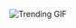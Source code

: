 
<!-- GIF_SECTION -->
![Trending GIF](https://media0.giphy.com/media/v1.Y2lkPThiYjIxNzcyY3FhZ2JjdHFtMzBrMWNieTM5NHoxZmxqYm9zNjhhY2M2dzduaG45YyZlcD12MV9naWZzX3NlYXJjaCZjdD1n/3oKIPeLAaOhrv8JJ7y/giphy.gif)
<!-- END_GIF_SECTION -->
